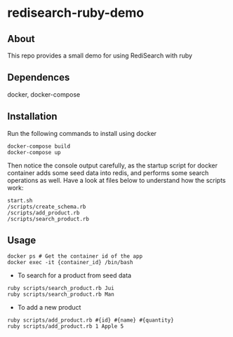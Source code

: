 # redisearch-ruby-demo

## About
This repo provides a small demo for using RediSearch with ruby

## Dependences
docker, docker-compose

## Installation

Run the following commands to install using docker

```
docker-compose build
docker-compose up
```

Then notice the console output carefully, as the startup script for docker container adds some seed data into redis, and performs
some search operations as well. Have a look at files below to understand how the scripts work:

```
start.sh
/scripts/create_schema.rb
/scripts/add_product.rb
/scripts/search_product.rb
```

## Usage

```
docker ps # Get the container id of the app
docker exec -it {container_id} /bin/bash
```

* To search for a product from seed data

```
ruby scripts/search_product.rb Jui
ruby scripts/search_product.rb Man
```

* To add a new product

```
ruby scripts/add_product.rb #{id} #{name} #{quantity}
ruby scripts/add_product.rb 1 Apple 5
```

